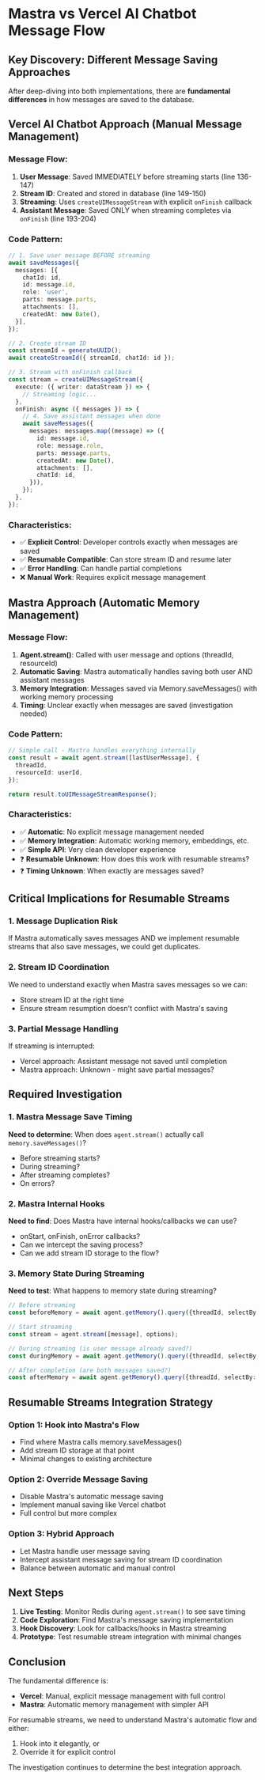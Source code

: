 # Mastra vs Vercel AI Chatbot Message Flow

## Key Discovery: Different Message Saving Approaches

After deep-diving into both implementations, there are **fundamental differences** in how messages are saved to the database.

## Vercel AI Chatbot Approach (Manual Message Management)

### Message Flow:
1. **User Message**: Saved IMMEDIATELY before streaming starts (line 136-147)
2. **Stream ID**: Created and stored in database (line 149-150) 
3. **Streaming**: Uses `createUIMessageStream` with explicit `onFinish` callback
4. **Assistant Message**: Saved ONLY when streaming completes via `onFinish` (line 193-204)

### Code Pattern:
```typescript
// 1. Save user message BEFORE streaming
await saveMessages({
  messages: [{
    chatId: id,
    id: message.id,
    role: 'user',
    parts: message.parts,
    attachments: [],
    createdAt: new Date(),
  }],
});

// 2. Create stream ID
const streamId = generateUUID();
await createStreamId({ streamId, chatId: id });

// 3. Stream with onFinish callback
const stream = createUIMessageStream({
  execute: ({ writer: dataStream }) => {
    // Streaming logic...
  },
  onFinish: async ({ messages }) => {
    // 4. Save assistant messages when done
    await saveMessages({
      messages: messages.map((message) => ({
        id: message.id,
        role: message.role,
        parts: message.parts,
        createdAt: new Date(),
        attachments: [],
        chatId: id,
      })),
    });
  },
});
```

### Characteristics:
- ✅ **Explicit Control**: Developer controls exactly when messages are saved
- ✅ **Resumable Compatible**: Can store stream ID and resume later
- ✅ **Error Handling**: Can handle partial completions
- ❌ **Manual Work**: Requires explicit message management

## Mastra Approach (Automatic Memory Management)

### Message Flow:
1. **Agent.stream()**: Called with user message and options (threadId, resourceId)
2. **Automatic Saving**: Mastra automatically handles saving both user AND assistant messages
3. **Memory Integration**: Messages saved via Memory.saveMessages() with working memory processing
4. **Timing**: Unclear exactly when messages are saved (investigation needed)

### Code Pattern:
```typescript
// Simple call - Mastra handles everything internally
const result = await agent.stream([lastUserMessage], {
  threadId,
  resourceId: userId,
});

return result.toUIMessageStreamResponse();
```

### Characteristics:
- ✅ **Automatic**: No explicit message management needed
- ✅ **Memory Integration**: Automatic working memory, embeddings, etc.
- ✅ **Simple API**: Very clean developer experience  
- ❓ **Resumable Unknown**: How does this work with resumable streams?
- ❓ **Timing Unknown**: When exactly are messages saved?

## Critical Implications for Resumable Streams

### 1. Message Duplication Risk
If Mastra automatically saves messages AND we implement resumable streams that also save messages, we could get duplicates.

### 2. Stream ID Coordination
We need to understand exactly when Mastra saves messages so we can:
- Store stream ID at the right time
- Ensure stream resumption doesn't conflict with Mastra's saving

### 3. Partial Message Handling
If streaming is interrupted:
- Vercel approach: Assistant message not saved until completion
- Mastra approach: Unknown - might save partial messages?

## Required Investigation

### 1. Mastra Message Save Timing
**Need to determine**: When does `agent.stream()` actually call `memory.saveMessages()`?
- Before streaming starts?
- During streaming?
- After streaming completes?
- On errors?

### 2. Mastra Internal Hooks
**Need to find**: Does Mastra have internal hooks/callbacks we can use?
- onStart, onFinish, onError callbacks?
- Can we intercept the saving process?
- Can we add stream ID storage to the flow?

### 3. Memory State During Streaming
**Need to test**: What happens to memory state during streaming?
```typescript
// Before streaming
const beforeMemory = await agent.getMemory().query({threadId, selectBy: {last: 10}});

// Start streaming
const stream = agent.stream([message], options);

// During streaming (is user message already saved?)
const duringMemory = await agent.getMemory().query({threadId, selectBy: {last: 10}});

// After completion (are both messages saved?)
const afterMemory = await agent.getMemory().query({threadId, selectBy: {last: 10}});
```

## Resumable Streams Integration Strategy

### Option 1: Hook into Mastra's Flow
- Find where Mastra calls memory.saveMessages()
- Add stream ID storage at that point
- Minimal changes to existing architecture

### Option 2: Override Message Saving
- Disable Mastra's automatic message saving
- Implement manual saving like Vercel chatbot
- Full control but more complex

### Option 3: Hybrid Approach
- Let Mastra handle user message saving
- Intercept assistant message saving for stream ID coordination
- Balance between automatic and manual control

## Next Steps

1. **Live Testing**: Monitor Redis during `agent.stream()` to see save timing
2. **Code Exploration**: Find Mastra's message saving implementation
3. **Hook Discovery**: Look for callbacks/hooks in Mastra streaming
4. **Prototype**: Test resumable stream integration with minimal changes

## Conclusion

The fundamental difference is:
- **Vercel**: Manual, explicit message management with full control
- **Mastra**: Automatic memory management with simpler API

For resumable streams, we need to understand Mastra's automatic flow and either:
1. Hook into it elegantly, or 
2. Override it for explicit control

The investigation continues to determine the best integration approach.